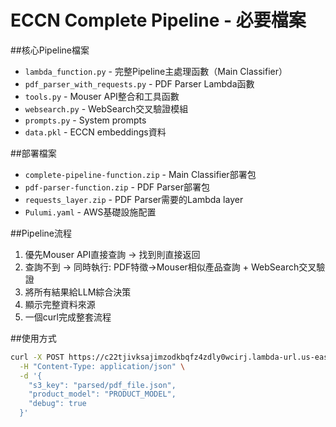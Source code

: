# ECCN Complete Pipeline - 必要檔案

##核心Pipeline檔案
- `lambda_function.py` - 完整Pipeline主處理函數（Main Classifier）
- `pdf_parser_with_requests.py` - PDF Parser Lambda函數
- `tools.py` - Mouser API整合和工具函數
- `websearch.py` - WebSearch交叉驗證模組
- `prompts.py` - System prompts
- `data.pkl` - ECCN embeddings資料

##部署檔案
- `complete-pipeline-function.zip` - Main Classifier部署包
- `pdf-parser-function.zip` - PDF Parser部署包
- `requests_layer.zip` - PDF Parser需要的Lambda layer
- `Pulumi.yaml` - AWS基礎設施配置

##Pipeline流程
1. 優先Mouser API直接查詢 → 找到則直接返回
2. 查詢不到 → 同時執行: PDF特徵→Mouser相似產品查詢 + WebSearch交叉驗證  
3. 將所有結果給LLM綜合決策
4. 顯示完整資料來源
5. 一個curl完成整套流程

##使用方式
```bash
curl -X POST https://c22tjivksajimzodkbqfz4zdly0wcirj.lambda-url.us-east-1.on.aws/ \
  -H "Content-Type: application/json" \
  -d '{
    "s3_key": "parsed/pdf_file.json",
    "product_model": "PRODUCT_MODEL",
    "debug": true
  }'
```
